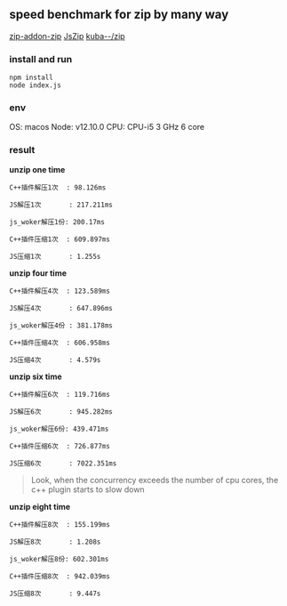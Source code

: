## speed benchmark for zip by many way

[zip-addon-zip](https://github.com/ape-casear/zip-node-addon#readme)
[JsZip](https://github.com/Stuk/jszip)
[kuba--/zip](https://github.com/kuba--/zip)

### install and run
```
npm install
node index.js
```

### env
OS: macos 
Node: v12.10.0
CPU: CPU-i5 3 GHz 6 core

### result
**unzip one time**
```
C++插件解压1次  : 98.126ms

JS解压1次       : 217.211ms

js_woker解压1份: 200.17ms

C++插件压缩1次  : 609.897ms

JS压缩1次       : 1.255s
```

**unzip four time**
```
C++插件解压4次  : 123.589ms

JS解压4次       : 647.896ms

js_woker解压4份 : 381.178ms

C++插件压缩4次  : 606.958ms

JS压缩4次       : 4.579s
```

**unzip six time**
```
C++插件解压6次  : 119.716ms

JS解压6次       : 945.282ms

js_woker解压6份: 439.471ms

C++插件压缩6次  : 726.877ms

JS压缩6次       : 7022.351ms
```

> Look, when the concurrency exceeds the number of cpu cores, the c++ plugin starts to slow down

**unzip eight time**
```
C++插件解压8次  : 155.199ms

JS解压8次       : 1.208s

js_woker解压8份: 602.301ms

C++插件压缩8次  : 942.039ms

JS压缩8次       : 9.447s
```